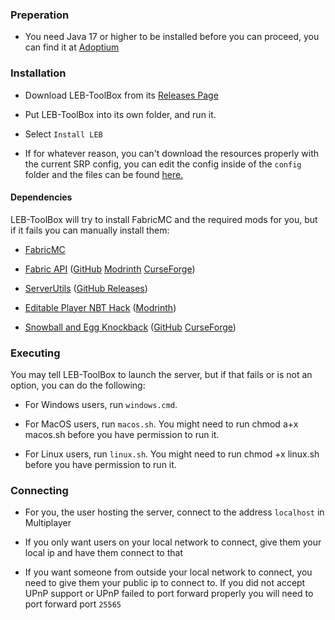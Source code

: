 ### Preperation

* You need Java 17 or higher to be installed before you can proceed, you can find it at [Adoptium](https://adoptium.net/)

### Installation

* Download LEB-ToolBox from its [Releases Page](https://github.com/DBTDerpbox/LEB-ToolBox/releases)

* Put LEB-ToolBox into its own folder, and run it.

* Select `Install LEB`

* If for whatever reason, you can't download the resources properly with the current SRP config, you can edit the config inside of the `config` folder and the files can be found [here.](https://github.com/DBTDerpbox/LEB-Resources/releases)

#### Dependencies

LEB-ToolBox will try to install FabricMC and the required mods for you, but if it fails you can manually install them:

* [FabricMC](https://fabricmc.net/use/)

* [Fabric API](https://github.com/FabricMC/fabric) ([GitHub](https://github.com/FabricMC/fabric/releases) [Modrinth](https://modrinth.com/mod/fabric-api) [CurseForge](https://www.curseforge.com/minecraft/mc-mods/fabric-api))

* [ServerUtils](https://github.com/kyrptonaught/Server-Utils) ([GitHub Releases](https://github.com/kyrptonaught/Server-Utils/releases))

* [Editable Player NBT Hack](https://modrinth.com/mod/editableplayernbthack) ([Modrinth](https://modrinth.com/mod/editableplayernbthack/versions))

* [Snowball and Egg Knockback](https://github.com/capitalistspz/SnowballKB) ([GitHub](https://github.com/capitalistspz/SnowballKB/releases/tag/1.1) [CurseForge](https://www.curseforge.com/minecraft/mc-mods/snowball-and-egg-knockback-fabric/files/3399693))

### Executing

You may tell LEB-ToolBox to launch the server, but if that fails or is not an option, you can do the following:

* For Windows users, run `windows.cmd`.

* For MacOS users, run `macos.sh`. You might need to run chmod a+x macos.sh before you have permission to run it.

* For Linux users, run `linux.sh`. You might need to run chmod +x linux.sh before you have permission to run it.

### Connecting

* For you, the user hosting the server, connect to the address `localhost` in Multiplayer

* If you only want users on your local network to connect, give them your local ip and have them connect to that

* If you want someone from outside your local network to connect, you need to give them your public ip to connect to. If you did not accept UPnP support or UPnP failed to port forward properly you will need to port forward port `25565`
